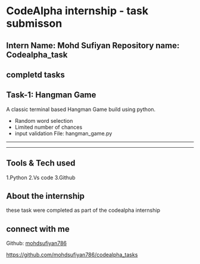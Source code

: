# CodeAlpha internship - task submisson

Intern Name: Mohd Sufiyan
Repository name: Codealpha_task
--------
## completd tasks
## Task-1: Hangman Game
A classic terminal based Hangman Game build using python.
- Random word selection
- Limited number of chances
- input validation
File: hangman_game.py
----

------
## Tools & Tech used
1.Python
2.Vs code
3.Github

## About the internship
these task were completed as part of the codealpha internship
## connect with me
Github:
[mohdsufiyan786](https://github.com/mohdsufiyan786)

https://github.com/mohdsufiyan786/codealpha_tasks
